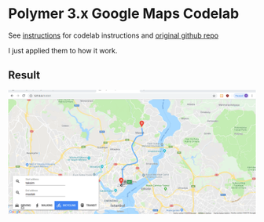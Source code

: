 Polymer 3.x Google Maps Codelab
===
See [instructions](https://comcastsamples.github.io/polymer-maps/) for codelab instructions and [original github repo](https://github.com/ComcastSamples/polymer-maps)

I just applied them to how it work. 

## Result
![](./google_map.gif)
